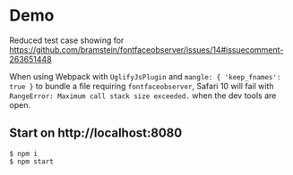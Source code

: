 # Demo

Reduced test case showing for https://github.com/bramstein/fontfaceobserver/issues/14#issuecomment-263651448

When using Webpack with `UglifyJsPlugin` and `mangle: { 'keep_fnames': true }` to bundle a file requiring `fontfaceobserver`, Safari 10 will fail with `RangeError: Maximum call stack size exceeded.` when the dev tools are open.

## Start on http://localhost:8080

```
$ npm i
$ npm start
```
